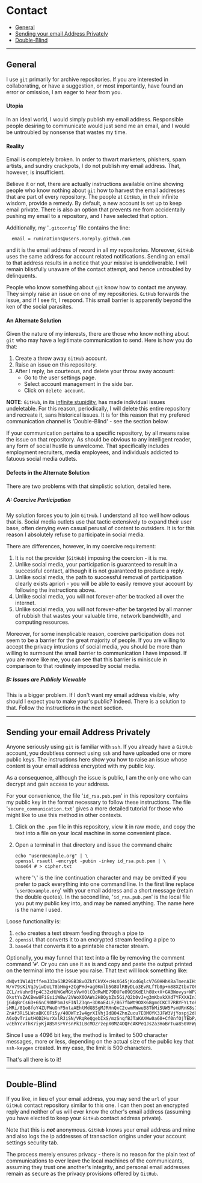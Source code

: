 # Contact

- [General](#general)
- [Sending your email Address Privately](#sending-your-email-address-privately)
- [Double-Blind](#double-blind)

----------
## General

I use `git` primarily for archive repositories.  If you are interested in
collaborating, or have a suggestion, or most importantly, have found an
error or omission, I am eager to hear from you.

#### Utopia

In an ideal world, I would simply publish my email address.  Responsible
people desiring to communicate would just send me an email, and I would
be untroubled by nonsense that wastes my time.

#### Reality

Email is completely broken.  In order to thwart marketers, phishers,
spam artists, and sundry crackpots, I do not publish my email
address. That, however, is insufficient.

Believe it or not, there are actually instructions available online
showing people who know nothing about `git` how to harvest the email
addresses that are part of every repository.  The people at `GitHub`, in
their infinite wisdom, provide a remedy.  By default, a new account is
set up to keep email private.  There is also an option that prevents me
from accidentally pushing my email to a repository, and I have selected
that option.

Additionally, my '`.gitconfig`' file contains the line:

      email = ruminations@users.noreply.github.com

and it is the email address of record in all my repositories.  Moreover,
`GitHub` uses the same address for account related notifications.  Sending
an email to that address results in a notice that your missive is
undeliverable.  I will remain blissfully unaware of the contact attempt,
and hence untroubled by delinquents.

People who know something about `git` know how to contact me anyway.  They
simply raise an issue on one of my repositories.  `GitHub` forwards the
issue, and if I see fit, I respond.  This small barrier is apparently
beyond the ken of the social parasites.

#### An Alternate Solution

Given the nature of my interests, there are those who know nothing about
`git` who may have a legitimate communication to send.  Here is how you do
that:

1. Create a throw away `GitHub` account.
2. Raise an issue on this repository.
3. After I reply, be courteous, and delete your throw away account:
   * Go to the user settings page.
   * Select account management in the side bar.
   * Click on `delete account`.

**NOTE**: `GitHub`, in its [infinite stupidity](https://stackoverflow.com/questions/3081521/how-to-completely-remove-an-issue-from-github),
has made individual issues undeletable.  For this reason, periodically,
I will delete this entire repository and recreate it, sans historical
issues.  It is for this reason that my prefered communication channel is
'Double-Blind' - see the section below.

If your communication pertains to a specific repository, by all means
raise the issue on that repository.  As should be obvious to any
intelligent reader, any form of social hustle is unwelcome.  That
specifically includes employment recruiters, media employees, and
individuals addicted to fatuous social media outlets.

#### Defects in the Alternate Solution

There are two problems with that simplistic solution, detailed here.

##### A: Coercive Participation

My solution forces you to join `GitHub`.  I understand all too well how
odious that is.  Social media outlets use that tactic extensively to expand
their user base, often denying even casual perusal of content to outsiders.
It is for this reason I absolutely refuse to participate in social media.

There are differences, however, in my coercive requirement:

1. It is not the provider (`GitHub`) imposing the coercion - it is me.
2. Unlike social media, your participation is guaranteed to result in a
   successful contact, although it is not guaranteed to produce a reply.
3. Unlike social media, the path to successful removal of participation
   clearly exists apriori - you will be able to easily remove your
   account by following the instructions above.
4. Unlike social media, you will not forever-after be tracked all over
   the internet.
5. Unlike social media, you will not forever-after be targeted by all
   manner of rubbish that wastes your valuable time, network bandwidth,
   and computing resources.

Moreover, for some inexplicable reason, coercive participation does not
seem to be a barrier for the great majority of people.  If you are
willing to accept the privacy intrusions of social media, you should be
more than willing to surmount the small barrier to communication I have
imposed.  If you are more like me, you can see that this barrier is
miniscule in comparison to that routinely imposed by social media.

##### B: Issues are Publicly Viewable

This is a bigger problem.  If I don't want my email address visible, why
should I expect you to make your's public?  Indeed.  There is a solution
to that.  Follow the instructions in the next section.

---------------------------------------
## Sending your email Address Privately

Anyone seriously using `git` is familiar with `ssh`.  If you already have
a `GitHub` account, you doubtless connect using `ssh` and have uploaded one
or more public keys.  The instructions here show you how to raise an issue
whose content is your email address encrypted with my public key.

As a consequence, although the issue is public, I am the only one who can
decrypt and gain access to your address.

For your convenience, the file '`id_rsa.pub.pem`' in this repository
contains my public key in the format necessary to follow these
instructions.  The file '`secure_communication.txt`' gives a more detailed
tutorial for those who might like to use this method in other contexts.

1. Click on the `.pem` file in this repository, view it in raw mode, and
   copy the text into a file on your local machine in some convenient place.

2. Open a terminal in that directory and issue the command chain:

       echo "user@example.org" | \
       openssl rsautl -encrypt -pubin -inkey id_rsa.pub.pem | \
       base64 # > cipher.txt

   where '`\`' is the line continuation character and may be omitted if you
   prefer to pack everything into one command line.  In the first line
   replace '`user@example.org`' with your email address and a short message
   (retain the double quotes).  In the second line, '`id_rsa.pub.pem`' is
   the local file you put my public key into, and may be named anything.
   The name here is the name I used.

Loose functionality is:

1. `echo` creates a text stream feeding through a pipe to
2. `openssl` that converts it to an encrypted stream feeding a pipe to
3. `base64` that converts it to a printable character stream.

Optionally, you may funnel that text into a file by removing the
comment command '`#`'.  Or you can use it as is and copy and paste the
output printed on the terminal into the issue you raise.  That text
will look something like:

    dNQvt1WlAQtffemJ33a63R29GB38vOZkfCkVX+cHsXG45jKodGqlcV760HHhK8aTmenAIHiiYYS/
    W/v79sKiVqJyiwDoL78bHmg+2CgPHd+ag0Kmlb5G8UlRByDLo3EvRLfTb8p+m88XZtbx7O6oHkrM
    ZCL/rVuhrBfp4C32xHUWGeMGtsVwH0lCQdRwME79DUFeO9QSKdElh8Ux+X+GABWovys+WPZ/wCri
    OkstYvZACBwwUFiGsiiWBw/2VWoX6OAWs2H8OybZs5Gi/Q2b0vJ+g3mKbvkXXd7YFXXAIn11oSL7
    jGdqBrCs6D+6SnC90NPbmJsFINlZ3qn+3DKoE4LF/B67fbWt9OXK68gmdCKCT7RBYFYLtoPDiD2I
    sMRi/81o8foY4ZUFWuOnF5ntaAEhtMdGBSgMJRHnQxC2cwmRWwuB8TbMiSUW5PsmURnK8s7dzHJQ
    ZnAf3RL5LWcaBKC6Fi5y/40DWTzIw4grXIVhjIdB04ZhnZucu7E0MOYK3JFW3VjYospj2d8c1fy4
    A6sQvTriutHOD2HurXxlRJiSN/VRqReQgebIxS/mzSnqfBJTaKAXWw0a60+Cf0nfOjTEbP/UYK/l
    vcEhYcvThK7iyKjABSYsFVrsnPkILBcMOZrzepX0MZ4OQFcAKPeQJs2a3HoBrTua850VFWpAeeE=

Since I use a 4096 bit key, the method is limited to 500 character
messages, more or less, depending on the actual size of the public key
that `ssh-keygen` created.  In my case, the limit is 500 characters.

That's all there is to it!

---------------
## Double-Blind

If you like, in lieu of your email address, you may send the `url` of your
`GitHub` contact repository similar to this one.  I can then post an encrypted
reply and neither of us will ever know the other's email address (assuming
you have elected to keep your `GitHub` contact address private).

Note that this is **_not_** anonymous.  `GitHub` knows your email address
and mine and also logs the ip addresses of transaction origins under your
account settings security tab.

The process merely ensures privacy - there is no reason for the plain text
of communications to ever leave the local machines of the communicants,
assuming they trust one another's integrity, and personal email addresses
remain as secure as the privacy provisions offered by `GitHub`.
